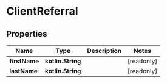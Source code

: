 
# ClientReferral

## Properties
Name | Type | Description | Notes
------------ | ------------- | ------------- | -------------
**firstName** | **kotlin.String** |  |  [readonly]
**lastName** | **kotlin.String** |  |  [readonly]



